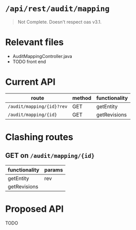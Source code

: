 # `/api/rest/audit/mapping`
> Not Complete.
> Doesn't respect oas v3.1.

# Relevant files
- AuditMappingController.java
- TODO front end

# Current API
|route|method|functionality|
|-|-|-|
|`/audit/mapping/{id}?rev`|GET|getEntity|
|`/audit/mapping/{id}`|GET|getRevisions|

# Clashing routes

## GET on `/audit/mapping/{id}`
|functionality|params|
|-|-|
|getEntity|rev|
|getRevisions||

# Proposed API
TODO
